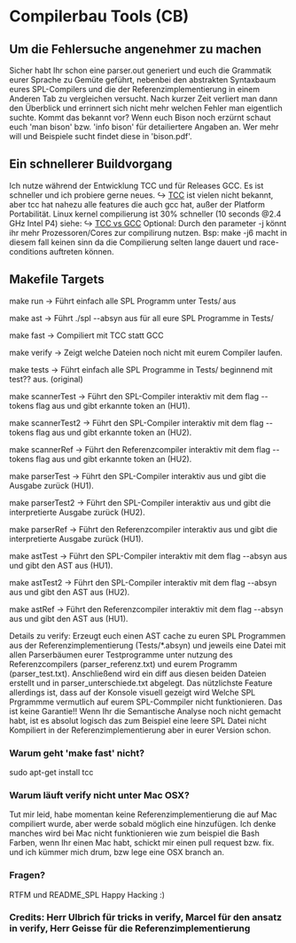 # Compilerbau Tools (CB)

## Um die Fehlersuche angenehmer zu machen
Sicher habt Ihr schon eine parser.out generiert und euch die Grammatik eurer Sprache zu Gemüte geführt, nebenbei den abstrakten Syntaxbaum eures SPL-Compilers und die der Referenzimplementierung in einem Anderen Tab zu vergleichen versucht. Nach kurzer Zeit verliert man dann den Überblick und errinnert sich nicht mehr welchen Fehler man eigentlich suchte. Kommt das bekannt vor?
Wenn euch Bison noch erzürnt schaut euch 'man bison' bzw. 'info bison' für detailiertere Angaben an. Wer mehr will und Beispiele sucht findet diese in 'bison.pdf'.

## Ein schnellerer Buildvorgang
Ich nutze während der Entwicklung TCC und für Releases GCC. Es ist schneller und ich probiere gerne neues. ↪ [TCC](http://bellard.org/tcc/) ist vielen nicht bekannt, aber tcc hat nahezu alle features die auch gcc hat, außer der Platform Portabilität. Linux kernel compilierung ist 30% schneller (10 seconds @2.4 GHz Intel P4) siehe: ↪ [TCC vs GCC](http://bellard.org/tcc/#speed)
Optional: Durch den parameter -j könnt ihr mehr Prozessoren/Cores zur compilirung nutzen. Bsp: make -j6 macht in diesem fall keinen sinn da die Compilierung selten lange dauert und race-conditions auftreten können.

## Makefile Targets
make run → Führt einfach alle SPL Programm unter Tests/ aus

make ast → Führt ./spl --absyn aus für all eure SPL Programme in Tests/

make fast → Compiliert mit TCC statt GCC

make verify → Zeigt welche Dateien noch nicht mit eurem Compiler laufen.

make tests → Führt einfach alle SPL Programme in Tests/ beginnend mit test?? aus. (original)

make scannerTest → Führt den SPL-Compiler interaktiv mit dem flag --tokens flag aus und gibt erkannte token an (HU1).

make scannerTest2 → Führt den SPL-Compiler interaktiv mit dem flag --tokens flag aus und gibt erkannte token an (HU2).

make scannerRef → Führt den Referenzcompiler interaktiv mit dem flag --tokens flag aus und gibt erkannte token an (HU2).

make parserTest → Führt den SPL-Compiler interaktiv aus und gibt die Ausgabe zurück (HU1).

make parserTest2 → Führt den SPL-Compiler interaktiv aus und gibt die interpretierte Ausgabe zurück (HU2).

make parserRef → Führt den Referenzcompiler interaktiv aus und gibt die interpretierte Ausgabe zurück (HU1).

make astTest → Führt den SPL-Compiler interaktiv mit dem flag --absyn aus und gibt den AST aus (HU1).

make astTest2 → Führt den SPL-Compiler interaktiv mit dem flag --absyn aus und gibt den AST aus (HU2).

make astRef → Führt den Referenzcompiler interaktiv mit dem flag --absyn aus und gibt den AST aus (HU1).

Details zu verify:
Erzeugt euch einen AST cache zu euren SPL Programmen aus der Referenzimplementierung (Tests/*.absyn) und jeweils eine Datei mit allen Parserbäumen eurer Testprogramme unter nutzung des Referenzcompilers (parser_referenz.txt) und eurem Programm (parser_test.txt). Anschließend wird ein diff aus diesen beiden Dateien erstellt und in parser_unterschiede.txt abgelegt. Das nützlichste Feature allerdings ist, dass auf der Konsole visuell gezeigt wird Welche SPL Prgrammme vermutlich auf eurem SPL-Commpiler nicht funktionieren. Das ist keine Garantie!! Wenn Ihr die Semantische Analyse noch nicht gemacht habt, ist es absolut logisch das zum Beispiel eine leere SPL Datei nicht Kompiliert in der Referenzimplementierung aber in eurer Version schon.

### Warum geht 'make fast' nicht?
sudo apt-get install tcc

### Warum läuft verify nicht unter Mac OSX?
Tut mir leid, habe momentan keine Referenzimplementierung die auf Mac compiliert wurde, aber werde sobald möglich eine hinzufügen.
Ich denke manches wird bei Mac nicht funktionieren wie zum beispiel die Bash Farben, wenn Ihr einen Mac habt, schickt mir einen pull request bzw. fix. und ich kümmer mich drum, bzw lege eine OSX branch an.

### Fragen?
RTFM und README_SPL
Happy Hacking :)

### Credits: Herr Ulbrich für tricks in verify, Marcel für den ansatz in verify, Herr Geisse für die Referenzimplementierung

